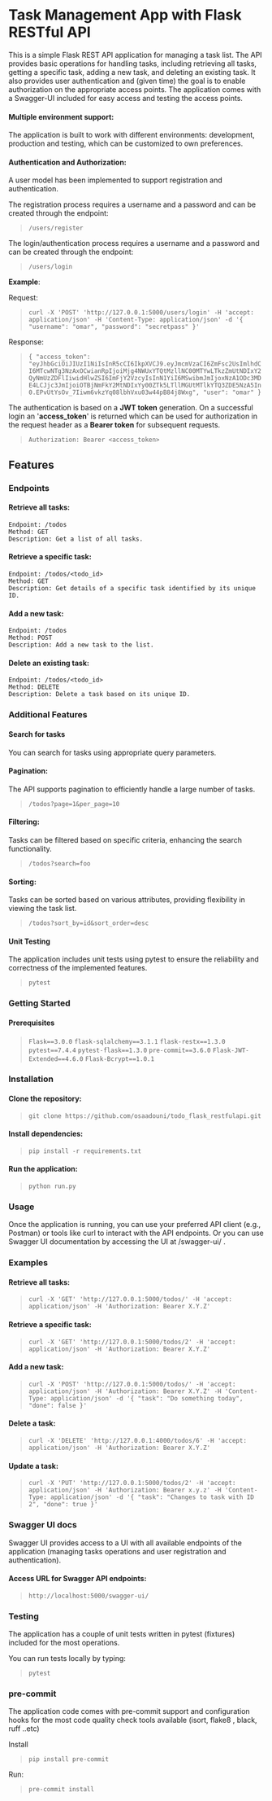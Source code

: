 # Task Management App with Flask RESTful API

This is a simple Flask REST API application for managing a task list.
The API provides basic operations for handling tasks,
including retrieving all tasks, getting a specific task,
adding a new task, and deleting an existing task. It also provides user
authentication and (given time) the goal is to enable authorization on
the appropriate access points.
The application comes with a Swagger-UI included for easy access and testing
the access points.
#### Multiple environment support:
The application is built to work with different environments:
development, production and testing, which can be customized to own
preferences.
#### Authentication and Authorization:
A user model has been implemented to support registration and authentication.

The registration process requires a username and a password and can be created through
the endpoint:
> `/users/register`
>
The login/authentication process requires a username and a password and can be created through
the endpoint:

> `/users/login`

**Example**:

Request:
> `curl -X 'POST'
  'http://127.0.0.1:5000/users/login'
  -H 'accept: application/json'
  -H 'Content-Type: application/json'
  -d '{
  "username": "omar",
  "password": "secretpass"
}'`

Response:
> `{
  "access_token": "eyJhbGciOiJIUzI1NiIsInR5cCI6IkpXVCJ9.eyJmcmVzaCI6ZmFsc2UsImlhdCI6MTcwNTg3NzAxOCwianRpIjoiMjg4NWUxYTQtMzllNC00MTYwLTkzZmUtNDIxY2QyNmUzZDFlIiwidHlwZSI6ImFjY2VzcyIsInN1YiI6MSwibmJmIjoxNzA1ODc3MDE4LCJjc3JmIjoiOTBjNmFkY2MtNDIxYy00ZTk5LTllMGUtMTlkYTQ3ZDE5NzA5In0.EPvUtYsOv_7Iiwm6vkzYq08lbhVxu03w44pB84j8Wxg",
  "user": "omar"
}`

The authentication is based on a **JWT token** generation. On a successful login an '**access_token**' is
returned which can be used for authorization in the request header as a **Bearer token** for subsequent requests.

> `Authorization: Bearer <access_token>`

## Features

### **Endpoints**

#### Retrieve all tasks:
    Endpoint: /todos
    Method: GET
    Description: Get a list of all tasks.

#### Retrieve a specific task:
    Endpoint: /todos/<todo_id>
    Method: GET
    Description: Get details of a specific task identified by its unique ID.

#### Add a new task:
    Endpoint: /todos
    Method: POST
    Description: Add a new task to the list.

#### Delete an existing task:

    Endpoint: /todos/<todo_id>
    Method: DELETE
    Description: Delete a task based on its unique ID.

### Additional Features

#### Search for tasks

You can search for tasks using appropriate query parameters.

#### Pagination:

The API supports pagination to efficiently handle a large number of tasks.
> `/todos?page=1&per_page=10`

#### Filtering:

Tasks can be filtered based on specific criteria, enhancing the search functionality.
> `/todos?search=foo`

#### Sorting:

Tasks can be sorted based on various attributes, providing flexibility in viewing the task list.
> `/todos?sort_by=id&sort_order=desc`

#### Unit Testing

The application includes unit tests using pytest to ensure the reliability and correctness of the implemented features.
> `pytest`

### Getting Started

#### Prerequisites

> `Flask==3.0.0`
> `flask-sqlalchemy==3.1.1`
> `flask-restx==1.3.0`
> `pytest==7.4.4`
> `pytest-flask==1.3.0`
> `pre-commit==3.6.0`
> `Flask-JWT-Extended==4.6.0`
> `Flask-Bcrypt==1.0.1`


### Installation

#### Clone the repository:

> `
git clone https://github.com/osaadouni/todo_flask_restfulapi.git
`

#### Install dependencies:

> `pip install -r requirements.txt`

#### Run the application:

> `python run.py`

### Usage

Once the application is running, you can use your preferred API client (e.g., Postman) or tools
like curl to interact with the API endpoints. Or you can use Swagger UI documentation by
accessing the UI at /swagger-ui/ .

### Examples

#### Retrieve all tasks:

> `curl -X 'GET'
  'http://127.0.0.1:5000/todos/'
  -H 'accept: application/json'
  -H 'Authorization: Bearer X.Y.Z'
 `

#### Retrieve a specific task:

> `curl -X 'GET'
  'http://127.0.0.1:5000/todos/2'
  -H 'accept: application/json'
  -H 'Authorization: Bearer X.Y.Z'`

#### Add a new task:

> `curl -X 'POST'
  'http://127.0.0.1:5000/todos/'
  -H 'accept: application/json'
  -H 'Authorization: Bearer X.Y.Z'
  -H 'Content-Type: application/json'
  -d '{
  "task": "Do something today",
  "done": false
}'`

#### Delete a task:

> `curl -X 'DELETE'
  'http://127.0.0.1:4000/todos/6'
  -H 'accept: application/json'
  -H 'Authorization: Bearer X.Y.Z'`

#### Update a task:
> `curl -X 'PUT'
  'http://127.0.0.1:5000/todos/2'
  -H 'accept: application/json'
  -H 'Authorization: Bearer x.y.z'
  -H 'Content-Type: application/json'
  -d '{
  "task": "Changes to task with ID 2",
  "done": true
}'`

### Swagger UI docs
Swagger UI provides access to a UI with all available endpoints
of the application (managing tasks operations and user registration
and authentication).

#### Access URL for Swagger API endpoints:
>`http://localhost:5000/swagger-ui/`


### Testing
The application has a couple of unit tests written in pytest (fixtures)
included for the most operations.

You can run tests locally by typing:

> `pytest`


### pre-commit
The application code comes with pre-commit support and configuration hooks
for the most code quality check tools available
(isort, flake8 , black, ruff ..etc)

Install
> `pip install pre-commit`

Run:
> `pre-commit install`
